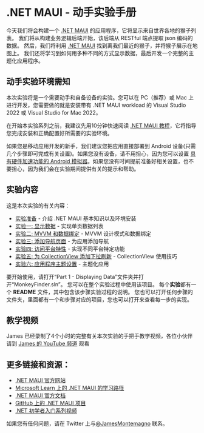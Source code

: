 # .NET MAUI - 动手实验手册

今天我们将会构建一个 [.NET MAUI](https://docs.microsoft.com/dotnet/maui?WT.mc_id=friends-mauiworkshop-jamont) 的应用程序，它将显示来自世界各地的猴子列表。 我们将从构建业务逻辑后端开始，该后端从 RESTful 端点提取 json 编码的数据。 然后，我们将利用 [.NET MAUI](https://docs.microsoft.com/xamarin/essentials/index?WT.mc_id=friends-mauiworkshop-jamont) 找到离我们最近的猴子，并将猴子展示在地图上。 我们还将学习到如何用多种不同的方式显示数据，最后开发一个完整的主题化应用程序。

## 动手实验环境需知
本次实验将是一个需要动手和自备设备的实验。您可以在 PC（推荐）或 Mac 上进行开发，您需要做的就是安装带有 .NET MAUI workload 的 Visual Studio 2022 或 Visual Studio for Mac 2022。

在开始本实验系列之前，我建议先用10分钟快速阅读 [.NET MAUI 教程](https://docs.microsoft.com/dotnet/maui/get-started/first-app?WT.mc_id=friends-mauiworkshop-jamont)，它将指导您完成安装和正确配置好所需要的实验环境。

如果您是移动应用开发的新手，我们建议您把应用直接部署到 Android 设备(只需几个步骤即可完成有关设置)。如果您没有设备，请不用担心，因为您可以设置 [具有硬件加速功能的 Android 模拟器](https://docs.microsoft.com/xamarin/android/get-started/installation/android-emulator?WT.mc_id=friends-mauiworkshop-jamont)。如果您没有时间提前准备好相关设置，也不要担心，因为我们会在实验期间提供有关的提示和帮助。

## 实验内容

这是本次实验的有关内容：

* [实验准备](Part%200%20-%20Overview/README.zh-cn.md) - 介绍 .NET MAUI 基本知识以及环境安装 
* [实验一: 显示数据](Part%201%20-%20Displaying%20Data/README.zh-cn.md) - 实现单页数据列表
* [实验二: MVVM 和数据绑定](Part%202%20-%20MVVM/README.zh-cn.md) - MVVM 设计模式和数据绑定
* [实验三: 添加导航页面](Part%203%20-%20Navigation/README.zh-cn.md) - 为应用添加导航
* [实验四: 访问平台特性](Part%204%20-%20Platform%20Features/README.zh-cn.md) - 实现不同平台特定功能
* [实验五: 为 CollectionView 添加下拉刷新](Part%205%20-%20CollectionView/README.md) - CollectionView 使用技巧
* [实验六: 应用程序主题设置](Part%206%20-%20AppThemes/README.zh-cn.md) - 主题化应用


要开始使用，请打开“Part 1 - Displaying Data”文件夹并打开“MonkeyFinder.sln”。 您可以在整个实验过程中使用该项目。 每个**实验**都有一个 **README** 文件，其中包含该步骤实验过程的说明。 您也可以打开任何步骤的文件夹，里面都有一个和步骤对应的项目，您也可以打开来查看每一步的实现。

## 教学视频
James 已经录制了4个小时的完整有关本次实验的手把手教学视频，各位小伙伴请到 [James 的 YouTube 频道](https://youtube.com/jamesmontemagno) 观看

## 更多链接和资源：
- [.NET MAUI 官方网站](https://dot.net/maui)
- [Microsoft Learn 上的 .NET MAUI 的学习路径](https://aka.ms/Learn.MAUI)
- [.NET MAUI 官方文档](https://aka.ms/Docs.MAUI)
- [GitHub 上的 .NET MAUI 项目](https://github.com/dotnet/maui)
- [.NET 初学者入门系列视频](https://dot.net/videos)


如果您有任何问题，请在 Twitter 上与[@JamesMontemagno](https://twitter.com/jamesmontemagno) 联系。


